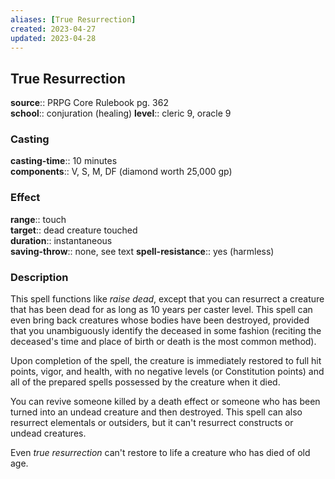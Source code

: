 ```yaml
---
aliases: [True Resurrection]
created: 2023-04-27
updated: 2023-04-28
---
```


## True Resurrection

**source**:: PRPG Core Rulebook pg. 362  
**school**:: conjuration (healing)
**level**:: cleric 9, oracle 9

### Casting

**casting-time**:: 10 minutes  
**components**:: V, S, M, DF (diamond worth 25,000 gp)

### Effect

**range**:: touch  
**target**:: dead creature touched  
**duration**:: instantaneous  
**saving-throw**:: none, see text
**spell-resistance**:: yes (harmless)

### Description

This spell functions like *raise dead*, except that you can resurrect a creature that has been dead for as long as 10 years per caster level. This spell can even bring back creatures whose bodies have been destroyed, provided that you unambiguously identify the deceased in some fashion (reciting the deceased's time and place of birth or death is the most common method).  
  
Upon completion of the spell, the creature is immediately restored to full hit points, vigor, and health, with no negative levels (or Constitution points) and all of the prepared spells possessed by the creature when it died.  
  
You can revive someone killed by a death effect or someone who has been turned into an undead creature and then destroyed. This spell can also resurrect elementals or outsiders, but it can't resurrect constructs or undead creatures.  
  
Even *true resurrection* can't restore to life a creature who has died of old age.
